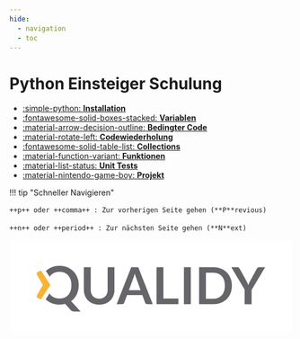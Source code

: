 ```yaml
---
hide:
  - navigation
  - toc
---
```


# Python Einsteiger Schulung

<div class="grid cards fancy" markdown>

- [:simple-python: **Installation**](content/installation/installation.md)
- [:fontawesome-solid-boxes-stacked: **Variablen**](content/variables/variablen.md)
- [:material-arrow-decision-outline: **Bedingter Code**](content/bedingter_code/bedingter_code.md)
- [:material-rotate-left: **Codewiederholung**](content/loops/loops.md)
- [:fontawesome-solid-table-list: **Collections**](content/collections/lists.md)
- [:material-function-variant: **Funktionen**](content/functions/functions.md)
- [:material-list-status: **Unit Tests**](content/unit_tests/unit_tests.md)
- [:material-nintendo-game-boy: **Projekt**](content/project/tic_tac_toe.md)

[//]: # (- [:simple-rocketdotchat: **Umgang mit KI**]&#40;content/ki/umgang.md&#41;)

</div>

!!! tip "Schneller Navigieren"

    ++p++ oder ++comma++ : Zur vorherigen Seite gehen (**P**revious)

    ++n++ oder ++period++ : Zur nächsten Seite gehen (**N**ext)

![](assets/Logo_Qualidy_cmyk.svg)
